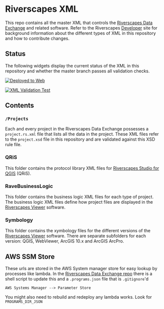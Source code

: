 # Riverscapes XML

This repo contains all the master XML that controls the [Riverscapes Data Exchange](https://data.riverscapes.net) and related software. Refer to the Riverscapes [Developer](https://developer.riverscapes.net) site for background information about the different types of XML in this repository and how to contribute changes.

## Status

The following widgets display the current status of the XML in this repository and whether the master branch passes all validation checks.

[![Deployed to Web](https://github.com/Riverscapes/RiverscapesXML/actions/workflows/docs_publish.yml/badge.svg?branch=master)](https://github.com/Riverscapes/RiverscapesXML/actions/workflows/docs_publish.yml)

[![XML Validation Test](https://github.com/Riverscapes/RiverscapesXML/actions/workflows/test.yml/badge.svg)](https://github.com/Riverscapes/RiverscapesXML/actions/workflows/test.yml)

## Contents

### `/Projects`

Each and every project in the Riverscapes Data Exchange possesses a `project.rs.xml` file that lists all the data in the project. These XML files refer to the `project.xsd` file in this repository and are validated against this XSD rule file.

### QRiS

This folder contains the protocol library XML files for [Riverscapes Studio for QGIS](https://qris.riverscapes.net) (QRiS).

### RaveBusinessLogic

This folder contains the business logic XML files for each type of project. The business logic XML files define how project files are displayed in the [Riverscapes Viewer](https://viewer.riverscapes.net) software.

### Symbology

This folder contains the xymbology files for the different versions of the [Riverscapes Viewer](https://viewer.riverscapes.net) software. There are separate subfolders for each version: QGIS, WebViewer, ArcGIS 10.x and ArcGIS ArcPro.

## AWS SSM Store

These urls are stored in the AWS System manager store for easy lookup by processes like lambda. In the [Riverscapes Data Exchange repo](https://github.com/Riverscapes/rs-web-monorepo) there is a shell script to update this and a `.programs.json` file that is `.gitignore`'d 

`AWS Systems Manager --> Parameter Store`

You might also need to rebuild and redeploy any lambda works. Look for `PROGRAMS_DIR_JSON`
